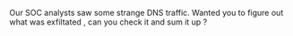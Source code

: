 Our SOC analysts saw some strange DNS traffic. Wanted you to figure out what was exfiltated , can you check it and sum it up ?
